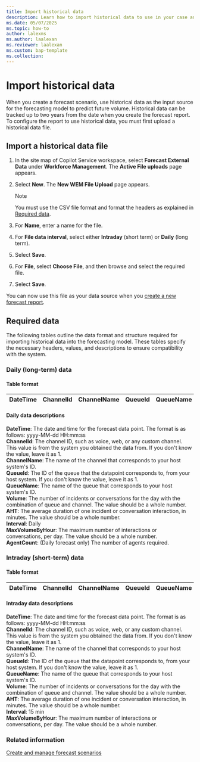 ```yaml
---
title: Import historical data
description: Learn how to import historical data to use in your case and conversation forecast scenarios.
ms.date: 05/07/2025
ms.topic: how-to
author: lalexms
ms.author: laalexan
ms.reviewer: laalexan
ms.custom: bap-template
ms.collection:
---
```

# Import historical data

When you create a forecast scenario, use historical data as the input source for the forecasting model to predict future volume. Historical data can be tracked up to two years from the date when you create the forecast report. To configure the report to use historical data, you must first upload a historical data file.

## Import a historical data file 

1. In the site map of Copilot Service workspace, select **Forecast External Data** under **Workforce Management**. The **Active File uploads** page appears.
1. Select **New**. The **New WEM File Upload** page appears.

   > [!NOTE]  
   > You must use the CSV file format and format the headers as explained in [Required data](#required-data).

1. For **Name**, enter a name for the file.
1. For **File data interval**, select either **Intraday** (short term) or **Daily** (long term).
1. Select **Save**.
1. For **File**, select **Choose File**, and then browse and select the required file.
1. Select **Save**.

You can now use this file as your data source when you [create a new forecast report](wfm-forecast-scenarios.md#create-a-short-term-or-long-term-forecast-report).

## Required data

The following tables outline the data format and structure required for importing historical data into the forecasting model. These tables specify the necessary headers, values, and descriptions to ensure compatibility with the system.

### Daily (long-term) data

#### Table format

 **DateTime** | **ChannelId** | **ChannelName** | **QueueId** | **QueueName** | **Volume** | **AHT** | **Interval** | **MaxVolumeByHour** | **AgentCount** 
--------------|---------------|-----------------|-------------|---------------|------------|---------|--------------|---------------------|----------------

#### Daily data descriptions

**DateTime**: The date and time for the forecast data point. The format is as follows: yyyy-MM-dd HH:mm:ss  
**ChannelId**: The channel ID, such as voice, web, or any custom channel. This value is from the system you obtained the data from. If you don't know the value, leave it as 1.  
**ChannelName**: The name of the channel that corresponds to your host system's ID.  
**QueueId**: The ID of the queue that the datapoint corresponds to, from your host system. If you don't know the value, leave it as 1.  
**QueueName**: The name of the queue that corresponds to your host system's ID.  
**Volume**: The number of incidents or conversations for the day with the combination of queue and channel. The value should be a whole number.  
**AHT**: The average duration of one incident or conversation interaction, in minutes. The value should be a whole number.  
**Interval**: Daily  
**MaxVolumeByHour**: The maximum number of interactions or conversations, per day. The value should be a whole number.  
**AgentCount**: (Daily forecast only) The number of agents required.  
 
### Intraday (short-term) data

#### Table format

 **DateTime** | **ChannelId** | **ChannelName** | **QueueId** | **QueueName** | **Volume** | **AHT** | **Interval** | **MaxVolumeByHour** 
--------------|---------------|-----------------|-------------|---------------|------------|---------|--------------|---------------------

#### Intraday data descriptions

**DateTime**: The date and time for the forecast data point. The format is as follows: yyyy-MM-dd HH:mm:ss  
**ChannelId**: The channel ID, such as voice, web, or any custom channel. This value is from the system you obtained the data from. If you don't know the value, leave it as 1.  
**ChannelName**: The name of the channel that corresponds to your host system's ID.  
**QueueId**: The ID of the queue that the datapoint corresponds to, from your host system. If you don't know the value, leave it as 1.  
**QueueName**: The name of the queue that corresponds to your host system's ID.  
**Volume**: The number of incidents or conversations for the day with the combination of queue and channel. The value should be a whole number.  
**AHT**: The average duration of one incident or conversation interaction, in minutes. The value should be a whole number.  
**Interval**: 15 min  
**MaxVolumeByHour**: The maximum number of interactions or conversations, per day. The value should be a whole number. 

### Related information

[Create and manage forecast scenarios](wfm-forecast-scenarios.md)
